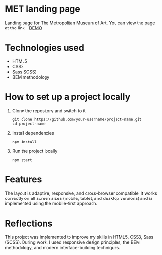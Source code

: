 # MET landing page
Landing page for The Metropolitan Museum of Art. You can view the page at the link - [DEMO](https://georgesavostikov.github.io/MET/)
# Technologies used
* HTML5
* CSS3
* Sass(SCSS)
* BEM methodology
# How to set up a project locally
1) Clone the repository and switch to it
   ```
   git clone https://github.com/your-username/project-name.git
   cd project-name
   ```
2) Install dependencies
   ```
   npm install
   ```
3) Run the project locally
   ```
   npm start
   ```
# Features
The layout is adaptive, responsive, and cross-browser compatible. It works correctly on all screen sizes (mobile, tablet, and desktop versions) and is implemented using the mobile-first approach.
# Reflections
This project was implemented to improve my skills in HTML5, CSS3, Sass (SCSS). During work, I used responsive design principles, the BEM methodology, and modern interface-building techniques.
